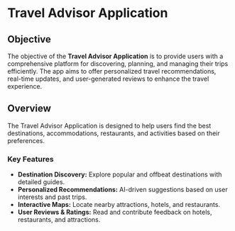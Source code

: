 # Travel Advisor Application

## Objective
The objective of the **Travel Advisor Application** is to provide users with a comprehensive platform for discovering, planning, and managing their trips efficiently. The app aims to offer personalized travel recommendations, real-time updates, and user-generated reviews to enhance the travel experience.

## Overview
The Travel Advisor Application is designed to help users find the best destinations, accommodations, restaurants, and activities based on their preferences. 

### Key Features

- **Destination Discovery:** Explore popular and offbeat destinations with detailed guides.  
- **Personalized Recommendations:** AI-driven suggestions based on user interests and past trips.  
- **Interactive Maps:** Locate nearby attractions, hotels, and restaurants.  
- **User Reviews & Ratings:** Read and contribute feedback on hotels, restaurants, and attractions.  
 
